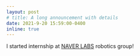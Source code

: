 ```yaml
---
layout: post
# title: A long announcement with details
date: 2021-9-20 15:59:00-0400
inline: true
---
```


I started internship at [NAVER LABS](https://naverlabs.com/) robotics group! 